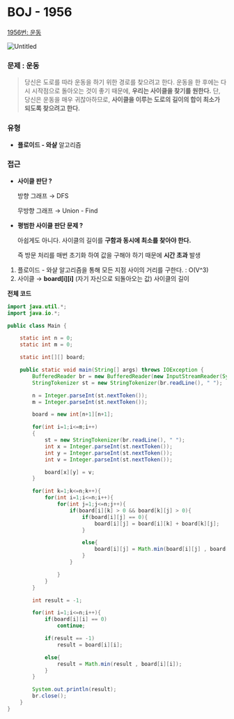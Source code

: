 # BOJ - 1956

[1956번: 운동](https://www.acmicpc.net/problem/1956)

![Untitled](https://user-images.githubusercontent.com/84346055/267985007-43d2b57d-b9ee-4c18-989a-7dc35b6be252.png)

### 문제 : 운동

> 당신은 도로를 따라 운동을 하기 위한 경로를 찾으려고 한다. 운동을 한 후에는 다시 시작점으로 돌아오는 것이 좋기 때문에, **우리는 사이클을 찾기를 원한다.** 단, 당신은 운동을 매우 귀찮아하므로, **사이클을 이루는 도로의 길이의 합이 최소가 되도록 찾으려고 한다.**
>

### 유형

- **플로이드 - 와샬** 알고리즘

### 접근

- **사이클 판단 ?**

  방향 그래프 → DFS

  무방향 그래프 → Union - Find

- **평범한 사이클 판단 문제 ?**

  아쉽게도 아니다. 사이클의 길이를 **구함과 동시에 최소를 찾아야 한다.**

  즉 방문 처리를 매번 초기화 하여 값을 구해야 하기 때문에 **시간 초과** 발생

1. 플로이드 - 와샬 알고리즘을 통해 모든 지점 사이의 거리를 구한다. : O(V^3)
2. 사이클 → **board[i][i]** (자기 자신으로 되돌아오는 값) 사이클의 길이

**전체 코드**

```java
import java.util.*;
import java.io.*;

public class Main {

    static int n = 0;
    static int m = 0;

    static int[][] board;

    public static void main(String[] args) throws IOException {
        BufferedReader br = new BufferedReader(new InputStreamReader(System.in));
        StringTokenizer st = new StringTokenizer(br.readLine(), " ");

        n = Integer.parseInt(st.nextToken());
        m = Integer.parseInt(st.nextToken());

        board = new int[n+1][n+1];

        for(int i=1;i<=m;i++)
        {
            st = new StringTokenizer(br.readLine(), " ");
            int x = Integer.parseInt(st.nextToken());
            int y = Integer.parseInt(st.nextToken());
            int v = Integer.parseInt(st.nextToken());

            board[x][y] = v;
        }

        for(int k=1;k<=n;k++){
            for(int i=1;i<=n;i++){
                for(int j=1;j<=n;j++){
                    if(board[i][k] > 0 && board[k][j] > 0){
                        if(board[i][j] == 0){
                            board[i][j] = board[i][k] + board[k][j];
                        }

                        else{
                            board[i][j] = Math.min(board[i][j] , board[i][k] + board[k][j]);
                        }
                    }

                }
            }
        }

        int result = -1;

        for(int i=1;i<=n;i++){
            if(board[i][i] == 0)
                continue;

            if(result == -1)
                result = board[i][i];

            else{
                result = Math.min(result , board[i][i]);
            }
        }

        System.out.println(result);
        br.close();
    }
}
```

